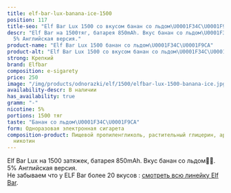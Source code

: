 ```yaml
---
title: elf-bar-lux-banana-ice-1500
position: 117
title-seo: "Elf Bar Lux 1500 со вкусом банан со льдом\U0001F34C\U0001F9CA"
descr: "Elf Bar на 1500тяг, батарея 850mAh. Вкус банан со льдом\U0001F34C\U0001F9CA.
  5% Английская версия."
product-name: "Elf Bar Lux 1500 банан со льдом\U0001F34C\U0001F9CA"
product-alt: "Elf Bar Lux 1500 со вкусом банан со льдом\U0001F34C\U0001F9CA"
strong: Крепкий
brand: Elfbar
composition: e-sigarety
price: 250
image: "/img/products/odnorazki/elf/1500/elfbar-lux-1500-banana-ice.jpg"
availability-descr: В наличии
has_availability: true
gramm: "-"
nicotine: 5%
portions: 1500 тяг
taste: "Банан со льдом\U0001F34C\U0001F9CA"
form: Одноразовая электронная сигарета
composition-product: Пищевой пропиленгликоль, растительный глицерин, ароматизатор,
  никотин
---
```


Elf Bar Lux на 1500 затяжек, батарея 850mAh. Вкус банан со льдом🍌🧊. 5% Английская версия.<br>
Не забываем что у ELF Bar более 20 вкусов : [смотреть всю линейку Elf Bar](/elfbar).